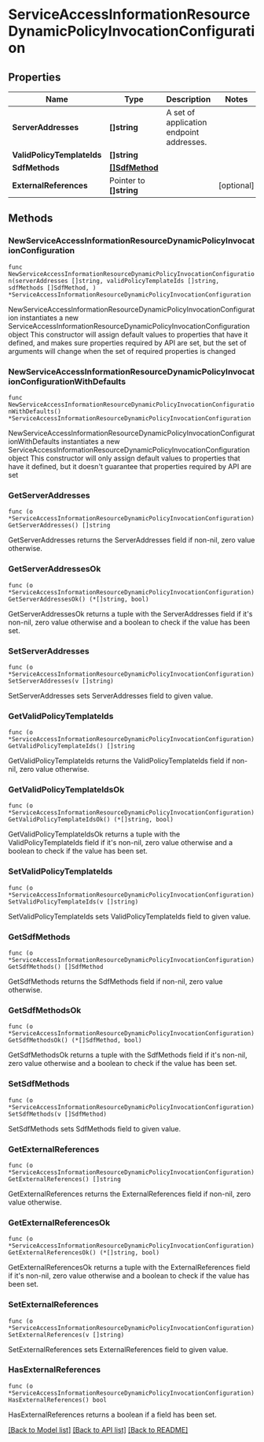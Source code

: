 # ServiceAccessInformationResourceDynamicPolicyInvocationConfiguration

## Properties

Name | Type | Description | Notes
------------ | ------------- | ------------- | -------------
**ServerAddresses** | **[]string** | A set of application endpoint addresses. | 
**ValidPolicyTemplateIds** | **[]string** |  | 
**SdfMethods** | [**[]SdfMethod**](SdfMethod.md) |  | 
**ExternalReferences** | Pointer to **[]string** |  | [optional] 

## Methods

### NewServiceAccessInformationResourceDynamicPolicyInvocationConfiguration

`func NewServiceAccessInformationResourceDynamicPolicyInvocationConfiguration(serverAddresses []string, validPolicyTemplateIds []string, sdfMethods []SdfMethod, ) *ServiceAccessInformationResourceDynamicPolicyInvocationConfiguration`

NewServiceAccessInformationResourceDynamicPolicyInvocationConfiguration instantiates a new ServiceAccessInformationResourceDynamicPolicyInvocationConfiguration object
This constructor will assign default values to properties that have it defined,
and makes sure properties required by API are set, but the set of arguments
will change when the set of required properties is changed

### NewServiceAccessInformationResourceDynamicPolicyInvocationConfigurationWithDefaults

`func NewServiceAccessInformationResourceDynamicPolicyInvocationConfigurationWithDefaults() *ServiceAccessInformationResourceDynamicPolicyInvocationConfiguration`

NewServiceAccessInformationResourceDynamicPolicyInvocationConfigurationWithDefaults instantiates a new ServiceAccessInformationResourceDynamicPolicyInvocationConfiguration object
This constructor will only assign default values to properties that have it defined,
but it doesn't guarantee that properties required by API are set

### GetServerAddresses

`func (o *ServiceAccessInformationResourceDynamicPolicyInvocationConfiguration) GetServerAddresses() []string`

GetServerAddresses returns the ServerAddresses field if non-nil, zero value otherwise.

### GetServerAddressesOk

`func (o *ServiceAccessInformationResourceDynamicPolicyInvocationConfiguration) GetServerAddressesOk() (*[]string, bool)`

GetServerAddressesOk returns a tuple with the ServerAddresses field if it's non-nil, zero value otherwise
and a boolean to check if the value has been set.

### SetServerAddresses

`func (o *ServiceAccessInformationResourceDynamicPolicyInvocationConfiguration) SetServerAddresses(v []string)`

SetServerAddresses sets ServerAddresses field to given value.


### GetValidPolicyTemplateIds

`func (o *ServiceAccessInformationResourceDynamicPolicyInvocationConfiguration) GetValidPolicyTemplateIds() []string`

GetValidPolicyTemplateIds returns the ValidPolicyTemplateIds field if non-nil, zero value otherwise.

### GetValidPolicyTemplateIdsOk

`func (o *ServiceAccessInformationResourceDynamicPolicyInvocationConfiguration) GetValidPolicyTemplateIdsOk() (*[]string, bool)`

GetValidPolicyTemplateIdsOk returns a tuple with the ValidPolicyTemplateIds field if it's non-nil, zero value otherwise
and a boolean to check if the value has been set.

### SetValidPolicyTemplateIds

`func (o *ServiceAccessInformationResourceDynamicPolicyInvocationConfiguration) SetValidPolicyTemplateIds(v []string)`

SetValidPolicyTemplateIds sets ValidPolicyTemplateIds field to given value.


### GetSdfMethods

`func (o *ServiceAccessInformationResourceDynamicPolicyInvocationConfiguration) GetSdfMethods() []SdfMethod`

GetSdfMethods returns the SdfMethods field if non-nil, zero value otherwise.

### GetSdfMethodsOk

`func (o *ServiceAccessInformationResourceDynamicPolicyInvocationConfiguration) GetSdfMethodsOk() (*[]SdfMethod, bool)`

GetSdfMethodsOk returns a tuple with the SdfMethods field if it's non-nil, zero value otherwise
and a boolean to check if the value has been set.

### SetSdfMethods

`func (o *ServiceAccessInformationResourceDynamicPolicyInvocationConfiguration) SetSdfMethods(v []SdfMethod)`

SetSdfMethods sets SdfMethods field to given value.


### GetExternalReferences

`func (o *ServiceAccessInformationResourceDynamicPolicyInvocationConfiguration) GetExternalReferences() []string`

GetExternalReferences returns the ExternalReferences field if non-nil, zero value otherwise.

### GetExternalReferencesOk

`func (o *ServiceAccessInformationResourceDynamicPolicyInvocationConfiguration) GetExternalReferencesOk() (*[]string, bool)`

GetExternalReferencesOk returns a tuple with the ExternalReferences field if it's non-nil, zero value otherwise
and a boolean to check if the value has been set.

### SetExternalReferences

`func (o *ServiceAccessInformationResourceDynamicPolicyInvocationConfiguration) SetExternalReferences(v []string)`

SetExternalReferences sets ExternalReferences field to given value.

### HasExternalReferences

`func (o *ServiceAccessInformationResourceDynamicPolicyInvocationConfiguration) HasExternalReferences() bool`

HasExternalReferences returns a boolean if a field has been set.


[[Back to Model list]](../README.md#documentation-for-models) [[Back to API list]](../README.md#documentation-for-api-endpoints) [[Back to README]](../README.md)


